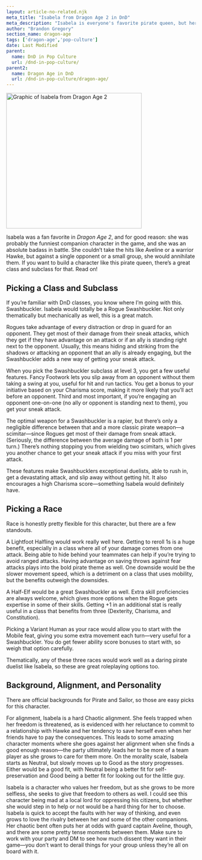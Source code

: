 ```yaml
---
layout: article-no-related.njk
meta_title: "Isabela from Dragon Age 2 in DnD"
meta_description: "Isabela is everyone's favorite pirate queen, but her flashy dueling style makes for a great DnD character. Check out this guide to learn how to make her in DnD."
author: "Brandon Gregory"
section_name: dragon-age
tags: ['dragon-age','pop-culture']
date: Last Modified
parent:
  name: DnD in Pop Culture
  url: /dnd-in-pop-culture/
parent2:
  name: Dragon Age in DnD
  url: /dnd-in-pop-culture/dragon-age/
---
```


<img
  src="/images/da2-isabela-360.webp"
  srcset="/images/da2-isabela-360.webp 360w,
          /images/da2-isabela-768.webp 768w"
  sizes="(min-width: 768px) 384px,180px"
  alt="Graphic of Isabela from Dragon Age 2"
  class="tiny-hero"
  height="360" width="360" />

Isabela was a fan favorite in _Dragon Age 2_, and for good reason: she was probably the funniest companion character in the game, and she was an absolute badass in battle. She couldn’t take the hits like Aveline or a warrior Hawke, but against a single opponent or a small group, she would annihilate them. If you want to build a character like this pirate queen, there’s a great class and subclass for that. Read on!


## Picking a Class and Subclass

If you’re familiar with DnD classes, you know where I’m going with this. Swashbuckler. Isabela would totally be a Rogue Swashbuckler. Not only thematically but mechanically as well, this is a great match.

Rogues take advantage of every distraction or drop in guard for an opponent. They get most of their damage from their sneak attacks, which they get if they have advantage on an attack or if an ally is standing right next to the opponent. Usually, this means hiding and striking from the shadows or attacking an opponent that an ally is already engaging, but the Swashbuckler adds a new way of getting your sneak attack.

When you pick the Swashbuckler subclass at level 3, you get a few useful features. Fancy Footwork lets you slip away from an opponent without them taking a swing at you, useful for hit and run tactics. You get a bonus to your initiative based on your Charisma score, making it more likely that you’ll act before an opponent. Third and most important, if you’re engaging an opponent one-on-one (no ally or opponent is standing next to them), you get your sneak attack.

The optimal weapon for a Swashbuckler is a rapier, but there’s only a negligible difference between that and a more classic pirate weapon—a scimitar—since Rogues get most of their damage from sneak attack. (Seriously, the difference between the average damage of both is 1 per turn.) There’s nothing stopping you from wielding two scimitars, which gives you another chance to get your sneak attack if you miss with your first attack.

These features make Swashbucklers exceptional duelists, able to rush in, get a devastating attack, and slip away without getting hit. It also encourages a high Charisma score—something Isabela would definitely have.


## Picking a Race

Race is honestly pretty flexible for this character, but there are a few standouts.

A Lightfoot Halfling would work really well here. Getting to reroll 1s is a huge benefit, especially in a class where all of your damage comes from one attack. Being able to hide behind your teammates can help if you’re trying to avoid ranged attacks. Having advantage on saving throws against fear attacks plays into the bold pirate theme as well. One downside would be the slower movement speed, which is a detriment on a class that uses mobility, but the benefits outweigh the downsides.

A Half-Elf would be a great Swashbuckler as well. Extra skill proficiencies are always welcome, which gives more options when the Rogue gets expertise in some of their skills. Getting +1 in an additional stat is really useful in a class that benefits from three (Dexterity, Charisma, and Constitution).

Picking a Variant Human as your race would allow you to start with the Mobile feat, giving you some extra movement each turn—very useful for a Swashbuckler. You do get fewer ability score bonuses to start with, so weigh that option carefully.

Thematically, any of these three races would work well as a daring pirate duelist like Isabela, so these are great roleplaying options too.


## Background, Alignment, and Personality

There are official backgrounds for Pirate and Sailor, so those are easy picks for this character.

For alignment, Isabela is a hard Chaotic alignment. She feels trapped when her freedom is threatened, as is evidenced with her reluctance to commit to a relationship with Hawke and her tendency to save herself even when her friends have to pay the consequences. This leads to some amazing character moments where she goes against her alignment when she finds a good enough reason—the party ultimately leads her to be more of a team player as she grows to care for them more. On the morality scale, Isabela starts as Neutral, but slowly moves up to Good as the story progresses. Either would be a good fit, with Neutral being a better fit for self-preservation and Good being a better fit for looking out for the little guy.

Isabela is a character who values her freedom, but as she grows to be more selfless, she seeks to give that freedom to others as well. I could see this character being mad at a local lord for oppressing his citizens, but whether she would step in to help or not would be a hard thing for her to choose. Isabela is quick to accept the faults with her way of thinking, and even grows to love the rivalry between her and some of the other companions. Her chaotic bent often puts her at odds with guard captain Aveline, though, and there are some pretty tense moments between them. Make sure to work with your party and DM to see how much dissent they want in their game—you don’t want to derail things for your group unless they’re all on board with it.
